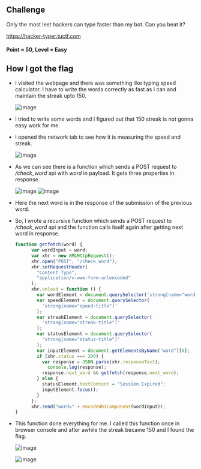 ## Challenge
Only the most leet hackers can type faster than my bot. Can you beat it?

https://hacker-typer.tuctf.com

#### Point = 50, Level = Easy

## How I got the flag
- I visited the webpage and there was something like typing speed calculator. I have to write the words correctly as fast as I can and maintain the streak upto 150.

  ![image](https://github.com/sr-tamim/tuctf-2023-writeup/assets/86656406/438d5ac1-062c-400b-a6e9-5777a4d48280)

- I tried to write some words and I figured out that 150 streak is not gonna easy work for me.
- I opened the network tab to see how it is measuring the speed and streak.

  ![image](https://github.com/sr-tamim/tuctf-2023-writeup/assets/86656406/f809794e-b958-4a28-90ea-6d50f8f859db)
  
- As we can see there is a function which sends a POST request to */check_word* api with *word* in payload. It gets three properties in response.

  ![image](https://github.com/sr-tamim/tuctf-2023-writeup/assets/86656406/44bee191-e0b0-4f21-bbcb-f1d074899ac2)
  ![image](https://github.com/sr-tamim/tuctf-2023-writeup/assets/86656406/4e8424a9-3381-4b0e-8daa-d6402e70d705)

- Here the next word is in the response of the submission of the previous word.
- So, I wrote a recursive function which sends a POST request to */check_word* api and the function calls itself again after getting next word in response.

  ```javascript
  function getfetch(word) {
        var wordInput = word;
        var xhr = new XMLHttpRequest();
        xhr.open("POST", "/check_word");
        xhr.setRequestHeader(
          "Content-Type",
          "application/x-www-form-urlencoded"
        );
        xhr.onload = function () {
          var wordElement = document.querySelector('strong[name="word-title"]');
          var speedElement = document.querySelector(
            'strong[name="speed-title"]'
          );
          var streakElement = document.querySelector(
            'strong[name="streak-title"]'
          );
          var statusElement = document.querySelector(
            'strong[name="status-title"]'
          );
          var inputElement = document.getElementsByName("word")[0];
          if (xhr.status === 200) {
            var response = JSON.parse(xhr.responseText);
              console.log(response);
            response.next_word && getfetch(response.next_word);
          } else {
            statusElement.textContent = "Session Expired";
            inputElement.focus();
          }
        };
        xhr.send("word=" + encodeURIComponent(wordInput));
  }
  ```

- This function done everything for me. I called this function once in browser console and after awhile the streak became 150 and I found the flag.
  
  ![image](https://github.com/sr-tamim/tuctf-2023-writeup/assets/86656406/39913864-328d-4103-874b-6d9bd4854954)

  ![image](https://github.com/sr-tamim/tuctf-2023-writeup/assets/86656406/116fa142-4800-4920-9c90-59d0df8abcfb)

